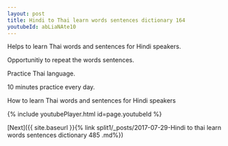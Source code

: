 ```yaml
---
layout: post
title: Hindi to Thai learn words sentences dictionary 164 
youtubeId: abLiaNAte10
---
```

 
 
Helps to learn Thai words and sentences for Hindi speakers.

Opportunitiy to repeat the words sentences. 

Practice Thai language. 
 
10 minutes practice every day. 
 
How to learn Thai words and sentences for Hindi speakers 
 
{% include youtubePlayer.html id=page.youtubeId %}
 
 
[Next]({{ site.baseurl }}{% link  split1/_posts/2017-07-29-Hindi to thai learn words sentences dictionary 485 .md%})
 
